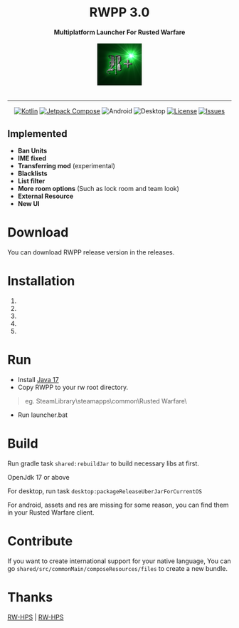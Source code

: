 <div align="center">
<h1> RWPP 3.0 </h1>
<div align="center">
  <strong>Multiplatform Launcher For Rusted Warfare</strong>
</div>
<br />
<div align="center">
 <img src = "https://github.com/Minxyzgo/RWPP/blob/main/shared/src/commonMain/composeResources/drawable/logo.png" width = "100px"/>
</div>
<br />

----
[![Kotlin](https://img.shields.io/badge/kotlin-1.9.24-blue.svg?logo=kotlin)](http://kotlinlang.org)
[![Jetpack Compose](https://img.shields.io/badge/Jetpack%20Compose-1.7.0-brightgreen)](https://www.jetbrains.com/lp/compose-multiplatform/)
![Android](https://img.shields.io/badge/Android-green)
![Desktop](https://img.shields.io/badge/Desktop-tomato)
[![License](https://img.shields.io/github/license/ConstructStudios/RWPP)]()
[![Issues](https://img.shields.io/github/issues/ConstructStudios/RWPP)]()
</div>

## Implemented
 - __Ban Units__
 - __IME fixed__
 - __Transferring mod__ (experimental)
 - __Blacklists__
 - __List filter__
 - __More room options__ (Such as lock room and team look)
 - __External Resource__
 - __New UI__

# Download
You can download RWPP release version in the releases.

# Installation
1.
2.
3.
4.
5.

# Run
- Install [Java 17](https://www.oracle.com/java/technologies/downloads/#java17)
- Copy RWPP to your rw root directory.
> eg. SteamLibrary\steamapps\common\Rusted Warfare\
- Run launcher.bat

# Build
Run gradle task `shared:rebuildJar` to build necessary libs at first.

OpenJdk 17 or above

For desktop, run task `desktop:packageReleaseUberJarForCurrentOS`

For android, assets and res are missing for some reason,
you can find them in your Rusted Warfare client.

# Contribute
If you want to create international support for your native language,
You can go `shared/src/commonMain/composeResources/files` to create a new bundle.

# Thanks

[RW-HPS](https://github.com/deng-rui/RW-HPS) | [RW-HPS](https://github.com/Minxyzgo)
